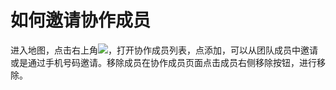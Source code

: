 # 如何邀请协作成员

进入地图，点击右上角![](https://pic.dituwuyou.com/map/picture/m-addmembers/m-addmembers1.png)，打开协作成员列表，点添加，可以从团队成员中邀请或是通过手机号码邀请。移除成员在协作成员页面点击成员右侧移除按钮，进行移除。